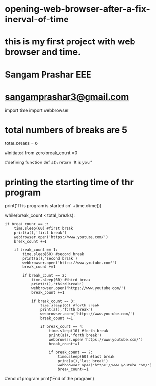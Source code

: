 # opening-web-browser-after-a-fix-inerval-of-time
# this is my first project with web browser and time.
# Sangam Prashar EEE
# sangamprashar3@gmail.com

import time
import webbrowser

# total numbers of breaks are 5
total_breaks = 6

#initiated from zero
break_count =0

#defining function
def a():
    return 'It is your'

# printing the starting time of thr program
print('This program is started on' +time.ctime())

while(break_count < total_breaks):

    if break_count == 0:
        time.sleep(60) #first break
        print(a(),'first break')
        webbrowser.open('https://www.youtube.com/')
        break_count +=1

        if break_count == 1:
            time.sleep(60) #second break
            print(a(),'second break')
            webbrowser.open('https://www.youtube.com/')
            break_count +=1

            if break_count == 2:
                time.sleep(60) #third break
                print(a(),'third break')
                webbrowser.open('https://www.youtube.com/')
                break_count +=1

                if break_count == 3:
                    time.sleep(60) #forth break
                    print(a(),'forth break')
                    webbrowser.open('https://www.youtube.com/')
                    break_count +=1

                    if break_count == 4:
                        time.sleep(10) #forth break
                        print(a(),'forth break')
                        webbrowser.open('https://www.youtube.com/')
                        break_count+=1

                        if break_count == 5:
                            time.sleep(60) #last break
                            print(a(),'last break')
                            webbrowser.open('https://www.youtube.com/')
                            break_count+=1

#end of program
print('End of the program')
